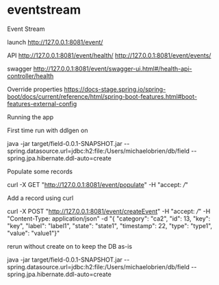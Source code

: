 # eventstream
Event Stream

launch
http://127.0.0.1:8081/event/

API
http://127.0.0.1:8081/event/health/
http://127.0.0.1:8081/event/events/

swagger
http://127.0.0.1:8081/event/swagger-ui.html#/health-api-controller/health

Override properties
https://docs-stage.spring.io/spring-boot/docs/current/reference/html/spring-boot-features.html#boot-features-external-config

Running the app

First time run with ddlgen on

java -jar target/field-0.0.1-SNAPSHOT.jar --spring.datasource.url=jdbc:h2:file:/Users/michaelobrien/db/field --spring.jpa.hibernate.ddl-auto=create

Populate some records

curl -X GET "http://127.0.0.1:8081/event/populate" -H "accept: */*"

Add a record using curl

curl -X POST "http://127.0.0.1:8081/event/createEvent" -H "accept: */*" -H "Content-Type: application/json" -d "{ \"category\": \"ca2\", \"id\": 13, \"key\": \"key\", \"label\": \"label1\", \"state\": \"state1\", \"timestamp\": 22, \"type\": \"type1\", \"value\": \"value1\"}"

rerun without create on to keep the DB as-is

java -jar target/field-0.0.1-SNAPSHOT.jar --spring.datasource.url=jdbc:h2:file:/Users/michaelobrien/db/field --spring.jpa.hibernate.ddl-auto=create


